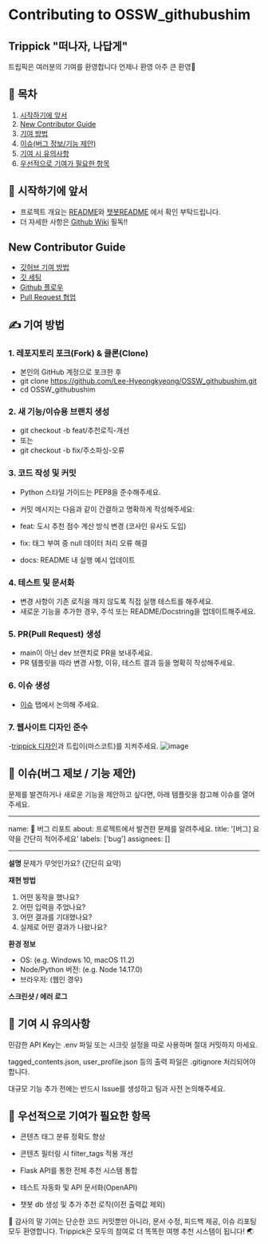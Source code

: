 # Contributing to OSSW_githubushim

## Trippick "떠나자, 나답게"

트립픽은 여러분의 기여를 환영합니다 언제나 환영 아주 큰 환영🎉


## 📣 목차

1. [시작하기에 앞서](#-시작하기에-앞서)  
2. [New Contributor Guide](#-New-Contributor-Guide)  
3. [기여 방법](#-기여-방법)
4. [이슈(버그 정보/기능 제안)](#-이슈(버그-정보/기능-제안))
5. [기여 시 유의사항](#-기여-시-유의사항)
6. [우선적으로 기여가 필요한 항목]($-우선적으로-기여가-필요한-항목)

   

## 📝 시작하기에 앞서

-  프로젝트 개요는 [README](https://github.com/Lee-Hyeongkyeong/OSSW_githubushim/blob/main/README.md)와 [챗봇README](https://github.com/Lee-Hyeongkyeong/OSSW_githubushim/blob/chatbotAPI/README.md) 에서 확인 부탁드립니다.
-  더 자세한 사항은 [Github Wiki](https://github.com/Lee-Hyeongkyeong/OSSW_githubushim/wiki) 필독!!

  

## New Contributor Guide

- [깃허브 기여 방법](https://docs.github.com/en/get-started/exploring-projects-on-github/finding-ways-to-contribute-to-open-source-on-github)
- [깃 세팅](https://docs.github.com/en/get-started/git-basics/set-up-git)
- [Github 플로우](https://docs.github.com/ko/get-started/using-github/github-flow)
- [Pull Request 협업](https://docs.github.com/en/pull-requests/collaborating-with-pull-requests)



## ✍️ 기여 방법

### 1. 레포지토리 포크(Fork) & 클론(Clone)
  - 본인의 GitHub 계정으로 포크한 후
  - git clone https://github.com/Lee-Hyeongkyeong/OSSW_githubushim.git
  - cd OSSW_githubushim

### 2. 새 기능/이슈용 브랜치 생성
  - git checkout -b feat/추천로직-개선
  - 또는
  - git checkout -b fix/주소파싱-오류

### 3. 코드 작성 및 커밋
  - Python 스타일 가이드는 PEP8을 준수해주세요.
  - 커밋 메시지는 다음과 같이 간결하고 명확하게 작성해주세요:
  
  - feat: 도시 추천 점수 계산 방식 변경 (코사인 유사도 도입)    
  - fix: 태그 부여 중 null 데이터 처리 오류 해결
  - docs: README 내 실행 예시 업데이트

### 4. 테스트 및 문서화
  - 변경 사항이 기존 로직을 깨지 않도록 직접 실행 테스트를 해주세요.
  - 새로운 기능을 추가한 경우, 주석 또는 README/Docstring을 업데이트해주세요.

### 5. PR(Pull Request) 생성
  - main이 아닌 dev 브랜치로 PR을 보내주세요.
  - PR 템플릿을 따라 변경 사항, 이유, 테스트 결과 등을 명확히 작성해주세요.

### 6. 이슈 생성
  - [이슈](https://github.com/Lee-Hyeongkyeong/OSSW_githubushim.git/issues) 탭에서 논의해 주세요.
   
### 7. 웹사이트 디자인 준수
-[trippick 디자인](https://www.figma.com/design/AEyKTwbqzQHJPAwdU8kGKk/OSSW_%ED%8C%80%ED%94%8C_%EB%94%94%EC%9E%90%EC%9D%B8?t=11ieUEKUkdDip6XL-1)과 트립이(마스코트)를 지켜주세요.
     ![image](https://github.com/user-attachments/assets/41182af2-f692-4494-b188-ef25f2474968)




## 🐛 이슈(버그 제보 / 기능 제안)
문제를 발견하거나 새로운 기능을 제안하고 싶다면, 아래 템플릿을 참고해 이슈를 열어주세요.

---
name: 🐞 버그 리포트
about: 프로젝트에서 발견한 문제를 알려주세요.
title: '[버그] 요약을 간단히 적어주세요'
labels: ['bug']
assignees: []

---

**설명**
문제가 무엇인가요? (간단히 요약)

**재현 방법**
1. 어떤 동작을 했나요?
2. 어떤 입력을 주었나요?
3. 어떤 결과를 기대했나요?
4. 실제로 어떤 결과가 나왔나요?

**환경 정보**
- OS: (e.g. Windows 10, macOS 11.2)
- Node/Python 버전: (e.g. Node 14.17.0)
- 브라우저: (웹인 경우)

**스크린샷 / 에러 로그**




## 📌 기여 시 유의사항

  민감한 API Key는 .env 파일 또는 시크릿 설정을 따로 사용하며 절대 커밋하지 마세요.
  
  tagged_contents.json, user_profile.json 등의 출력 파일은 .gitignore 처리되어야 합니다.
  
  대규모 기능 추가 전에는 반드시 Issue를 생성하고 팀과 사전 논의해주세요.
  


## 🧪 우선적으로 기여가 필요한 항목

-  콘텐츠 태그 분류 정확도 향상
  
-  콘텐츠 필터링 시 filter_tags 적용 개선

-  Flask API를 통한 전체 추천 시스템 통합

-  테스트 자동화 및 API 문서화(OpenAPI)

-  챗봇 db 생성 및 추가 추천 로직(이전 출력값 제외)




🙏 감사의 말
기여는 단순한 코드 커밋뿐만 아니라, 문서 수정, 피드백 제공, 이슈 리포팅 모두 환영합니다.
Trippick은 모두의 참여로 더 똑똑한 여행 추천 시스템이 됩니다! 🌏
